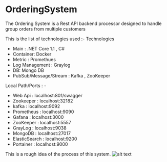 # OrderingSystem

The Ordering System is a Rest API backend processor 
designed to handle group orders from multiple customers

This is the list of technologies used :- 
Technologies
- Main : .NET Core 1.1 , C#
- Container: Docker
- Metric : Promethues 
- Log Management : Graylog
- DB: Mongo DB 
- PubSub/Message/Stream : Kafka , ZooKeeper

Local Path/Ports : -

- Web Api : localhost:801/swagger
- Zookeeper : localhost:32182
- kafka : localhost:9092
- Prometheus : localhost:9090
- Gafana : localhost:3000
- ZooKeeper : localhost:5557
- GrayLog : localhost:9038
- MongoDB : localhost:27017
- ElasticSearch : localhost:9200
- Portainer : localhost:9000

This is a rough idea of the process of this system.
![alt text](http://www.codedsphere.com/wp-content/uploads/2017/08/GONSystems.png)
